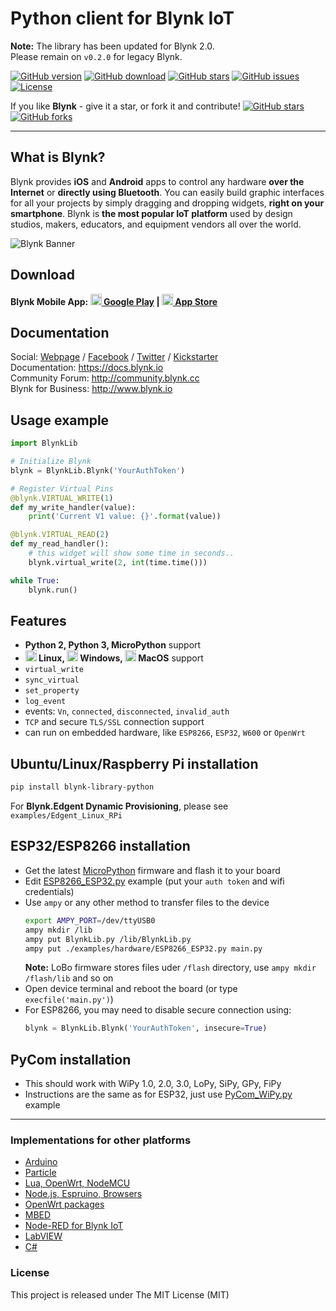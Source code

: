 # Python client for Blynk IoT

**Note:** The library has been updated for Blynk 2.0.  
Please remain on `v0.2.0` for legacy Blynk.

[![GitHub version](https://img.shields.io/github/release/vshymanskyy/blynk-library-python.svg)](https://github.com/vshymanskyy/blynk-library-python/releases/latest)
[![GitHub download](https://img.shields.io/github/downloads/vshymanskyy/blynk-library-python/total.svg)](https://github.com/vshymanskyy/blynk-library-python/releases/latest)
[![GitHub stars](https://img.shields.io/github/stars/vshymanskyy/blynk-library-python.svg)](https://github.com/vshymanskyy/blynk-library-python/stargazers)
[![GitHub issues](https://img.shields.io/github/issues/vshymanskyy/blynk-library-python.svg)](https://github.com/vshymanskyy/blynk-library-python/issues)
[![License](https://img.shields.io/badge/license-MIT-blue.svg)](https://github.com/vshymanskyy/blynk-library-python/blob/master/LICENSE)

If you like **Blynk** - give it a star, or fork it and contribute! 
[![GitHub stars](https://img.shields.io/github/stars/blynkkk/blynk-library.svg?style=social&label=Star)](https://github.com/blynkkk/blynk-library/stargazers) 
[![GitHub forks](https://img.shields.io/github/forks/blynkkk/blynk-library.svg?style=social&label=Fork)](https://github.com/blynkkk/blynk-library/network)
__________

## What is Blynk?
Blynk provides **iOS** and **Android** apps to control any hardware **over the Internet** or **directly using Bluetooth**.
You can easily build graphic interfaces for all your projects by simply dragging and dropping widgets, **right on your smartphone**.
Blynk is **the most popular IoT platform** used by design studios, makers, educators, and equipment vendors all over the world.

![Blynk Banner](https://github.com/blynkkk/blynkkk.github.io/blob/master/images/GithubBanner.jpg)

## Download

**Blynk Mobile App:
[<img src="https://cdn.rawgit.com/simple-icons/simple-icons/develop/icons/googleplay.svg" width="18" height="18" /> Google Play](https://play.google.com/store/apps/details?id=cloud.blynk) | 
[<img src="https://cdn.rawgit.com/simple-icons/simple-icons/develop/icons/apple.svg" width="18" height="18" /> App Store](https://apps.apple.com/us/app/blynk-iot/id1559317868)**

## Documentation
Social: [Webpage](http://www.blynk.cc) / [Facebook](http://www.fb.com/blynkapp) / [Twitter](http://twitter.com/blynk_app) / [Kickstarter](https://www.kickstarter.com/projects/167134865/blynk-build-an-app-for-your-arduino-project-in-5-m/description)  
Documentation: https://docs.blynk.io  
Community Forum: http://community.blynk.cc  
Blynk for Business: http://www.blynk.io

## Usage example

```py
import BlynkLib

# Initialize Blynk
blynk = BlynkLib.Blynk('YourAuthToken')

# Register Virtual Pins
@blynk.VIRTUAL_WRITE(1)
def my_write_handler(value):
    print('Current V1 value: {}'.format(value))

@blynk.VIRTUAL_READ(2)
def my_read_handler():
    # this widget will show some time in seconds..
    blynk.virtual_write(2, int(time.time()))

while True:
    blynk.run()
```


## Features
- **Python 2, Python 3, MicroPython** support
- **<img src="https://cdn.rawgit.com/simple-icons/simple-icons/develop/icons/linux.svg" width="18" height="18" /> Linux,
<img src="https://cdn.rawgit.com/simple-icons/simple-icons/develop/icons/windows.svg" width="18" height="18" /> Windows,
<img src="https://cdn.rawgit.com/simple-icons/simple-icons/develop/icons/apple.svg" width="18" height="18" /> MacOS** support
- `virtual_write`
- `sync_virtual`
- `set_property`
- `log_event`
- events: `Vn`, `connected`, `disconnected`, `invalid_auth`
- `TCP` and secure `TLS/SSL` connection support
- can run on embedded hardware, like `ESP8266`, `ESP32`, `W600` or `OpenWrt`

## Ubuntu/Linux/Raspberry Pi installation

```sh
pip install blynk-library-python
```

For **Blynk.Edgent Dynamic Provisioning**, please see `examples/Edgent_Linux_RPi`

## ESP32/ESP8266 installation

- Get the latest [MicroPython](https://micropython.org/download) firmware and flash it to your board  
- Edit [ESP8266_ESP32.py](examples/hardware/ESP8266_ESP32.py) example (put your `auth token` and wifi credentials)
- Use `ampy` or any other method to transfer files to the device  
    ```sh
    export AMPY_PORT=/dev/ttyUSB0
    ampy mkdir /lib
    ampy put BlynkLib.py /lib/BlynkLib.py
    ampy put ./examples/hardware/ESP8266_ESP32.py main.py
    ```
  **Note:** LoBo firmware stores files uder `/flash` directory, use `ampy mkdir /flash/lib` and so on
- Open device terminal and reboot the board (or type `execfile('main.py')`)
- For ESP8266, you may need to disable secure connection using:
    ```py
    blynk = BlynkLib.Blynk('YourAuthToken', insecure=True)
    ```

## PyCom installation
- This should work with WiPy 1.0, 2.0, 3.0, LoPy, SiPy, GPy, FiPy
- Instructions are the same as for ESP32, just use [PyCom_WiPy.py](examples/hardware/PyCom_WiPy.py) example

__________

### Implementations for other platforms
* [Arduino](https://github.com/blynkkk/blynk-library)
* [Particle](https://github.com/vshymanskyy/blynk-library-spark)
* [Lua, OpenWrt, NodeMCU](https://github.com/vshymanskyy/blynk-library-lua)
* [Node.js, Espruino, Browsers](https://github.com/vshymanskyy/blynk-library-js)
* [OpenWrt packages](https://github.com/vshymanskyy/blynk-library-openwrt)
* [MBED](https://developer.mbed.org/users/vshymanskyy/code/Blynk/)
* [Node-RED for Blynk IoT](https://flows.nodered.org/node/node-red-contrib-blynk-iot)
* [LabVIEW](https://github.com/juncaofish/NI-LabVIEWInterfaceforBlynk)
* [C#](https://github.com/sverrefroy/BlynkLibrary)

### License
This project is released under The MIT License (MIT)
